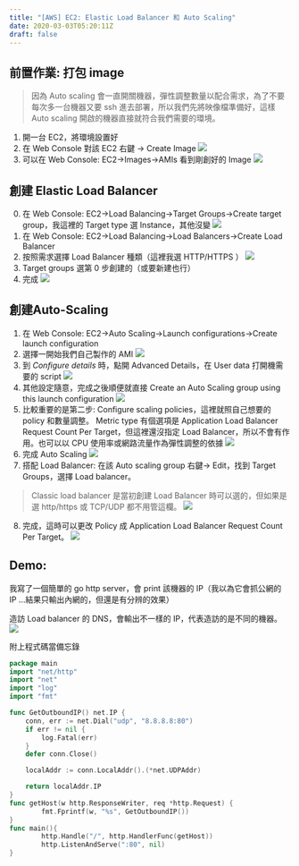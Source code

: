 ```yaml
---
title: "[AWS] EC2: Elastic Load Balancer 和 Auto Scaling"
date: 2020-03-03T05:20:11Z
draft: false
---
```


## 前置作業: 打包 image

> 因為 Auto scaling 會一直開關機器，彈性調整數量以配合需求，為了不要每次多一台機器又要 ssh 進去部署，所以我們先將映像檔準備好，這樣 Auto scaling 開啟的機器直接就符合我們需要的環境。

1. 開一台 EC2，將環境設置好
2. 在 Web Console 對該 EC2 右鍵 -> Create Image
![](https://i.imgur.com/8IxBxJo.png)
3. 可以在 Web Console: EC2->Images->AMIs 看到剛創好的 Image
![](https://i.imgur.com/tzyCpM8.png)

## 創建 Elastic Load Balancer

0. 在 Web Console: EC2->Load Balancing->Target Groups->Create target group，我這裡的 Target type 選 Instance，其他沒變
![](https://i.imgur.com/BxrCIqJ.png)
2. 在 Web Console: EC2->Load Balancing->Load Balancers->Create Load Balancer
3. 按照需求選擇 Load Balancer 種類（這裡我選 HTTP/HTTPS ）
![](https://i.imgur.com/eGF1Ah7.png)
4. Target groups 選第 0 步創建的（或要新建也行）
5. 完成
![](https://i.imgur.com/SGmvQQt.png)

## 創建Auto-Scaling

1. 在 Web Console: EC2->Auto Scaling->Launch configurations->Create launch configuration
2. 選擇一開始我們自己製作的 AMI
![](https://i.imgur.com/05YHnlS.png)
3. 到 *Configure details* 時，點開 Advanced Details，在 User data 打開機需要的 script
![](https://i.imgur.com/XCraxJW.png)
4. 其他設定隨意，完成之後順便就直接 Create an Auto Scaling group using this launch configuration
![](https://i.imgur.com/ROkiupZ.png)
5. 比較重要的是第二步: Configure scaling policies，這裡就照自己想要的 policy 和數量調整。 Metric type 有個選項是 Application Load Balancer Request Count Per Target，但這裡還沒指定 Load Balancer，所以不會有作用。也可以以 CPU 使用率或網路流量作為彈性調整的依據
![](https://i.imgur.com/tzxDjEG.png)
6. 完成 Auto Scaling
![](https://i.imgur.com/WBDqWuo.png)
7. 搭配 Load Balancer: 在該 Auto scaling group 右鍵-> Edit，找到 Target Groups，選擇 Load balancer。
> Classic load balancer 是當初創建 Load Balancer 時可以選的，但如果是選 http/https 或 TCP/UDP 都不用管這欄。
![](https://i.imgur.com/m0TS0aM.png)
8. 完成，這時可以更改 Policy 成 Application Load Balancer Request Count Per Target。
![](https://i.imgur.com/9iFRCbs.png)


## Demo:

我寫了一個簡單的 go http server，會 print 該機器的 IP（我以為它會抓公網的 IP ...結果只輸出內網的，但還是有分辨的效果）

造訪 Load balancer 的 DNS，會輸出不一樣的 IP，代表造訪的是不同的機器。
![](https://i.imgur.com/WOQ2z3y.png)

附上程式碼當備忘錄
```go
package main
import "net/http"
import "net"
import "log"
import "fmt"

func GetOutboundIP() net.IP {
    conn, err := net.Dial("udp", "8.8.8.8:80")
    if err != nil {
        log.Fatal(err)
    }
    defer conn.Close()

    localAddr := conn.LocalAddr().(*net.UDPAddr)

    return localAddr.IP
}
func getHost(w http.ResponseWriter, req *http.Request) {
        fmt.Fprintf(w, "%s", GetOutboundIP())
}
func main(){
        http.Handle("/", http.HandlerFunc(getHost))
        http.ListenAndServe(":80", nil)
}
```
